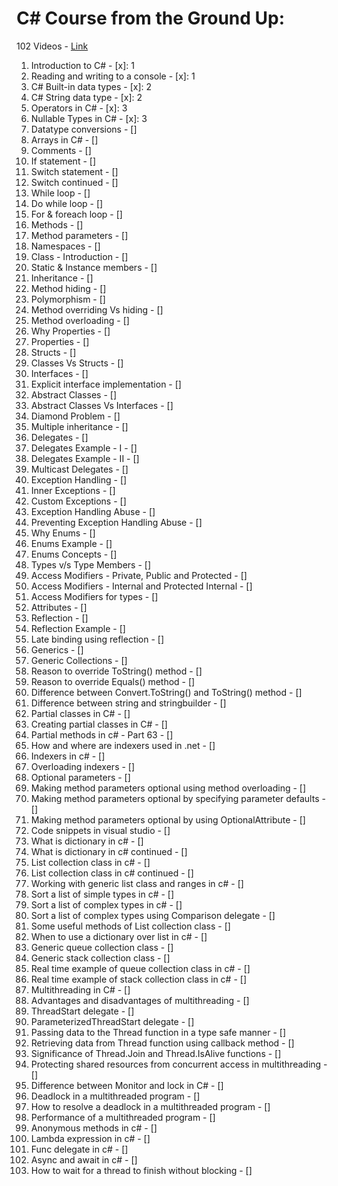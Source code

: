 # C# Course from the Ground Up:
102 Videos - [Link](https://www.youtube.com/playlist?list=PLAC325451207E3105)
1. Introduction to C# - [x]: 1
2. Reading and writing to a console - [x]: 1
3. C# Built-in data types - [x]: 2
4. C# String data type - [x]: 2
5. Operators in C# - [x]: 3
6. Nullable Types in C# - [x]: 3
7. Datatype conversions - []
8. Arrays in C# - []
9. Comments - []
10. If statement - []
11. Switch statement - []
12. Switch continued - []
13. While loop - []
14. Do while loop - []
15. For & foreach loop - []
16. Methods - []
17. Method parameters - []
18. Namespaces - []
19. Class - Introduction - []
20. Static & Instance members - []
21. Inheritance - []
22. Method hiding - []
23. Polymorphism - []
24. Method overriding Vs hiding - []
25. Method overloading - []
26. Why Properties - []
27. Properties - []
28. Structs - []
29. Classes Vs Structs - []
30. Interfaces - []
31. Explicit interface implementation - []
32. Abstract Classes - []
33. Abstract Classes Vs Interfaces - []
34. Diamond Problem - []
35. Multiple inheritance - []
36. Delegates - []
37. Delegates Example - I - []
38. Delegates Example - II - []
39. Multicast Delegates - []
40. Exception Handling - []
41. Inner Exceptions - []
42. Custom Exceptions - []
43. Exception Handling Abuse - []
44. Preventing Exception Handling Abuse - []
45. Why Enums - []
46. Enums Example - []
47. Enums Concepts - []
48. Types v/s Type Members - []
49. Access Modifiers - Private, Public and Protected - []
50. Access Modifiers - Internal and Protected Internal - []
51. Access Modifiers for types - []
52. Attributes - []
53. Reflection - []
54. Reflection Example - []
55. Late binding using reflection - []
56. Generics - []
57. Generic Collections - []
57. Reason to override ToString() method - []
58. Reason to override Equals() method - []
59. Difference between Convert.ToString() and ToString() method - []
60. Difference between string and stringbuilder - []
61. Partial classes in C# - []
62. Creating partial classes in C# - []
63. Partial methods in c# - Part 63 - []
64. How and where are indexers used in .net - []
65. Indexers in c# - []
66. Overloading indexers - []
67. Optional parameters - []
68. Making method parameters optional using method overloading - []
69. Making method parameters optional by specifying parameter defaults - []
70. Making method parameters optional by using OptionalAttribute - []
71. Code snippets in visual studio - []
72. What is dictionary in c# - []
73. What is dictionary in c# continued - []
74. List collection class in c# - []
75. List collection class in c# continued - []
76. Working with generic list class and ranges in c# - []
77. Sort a list of simple types in c# - []
78. Sort a list of complex types in c# - []
79. Sort a list of complex types using Comparison delegate - []
80. Some useful methods of List collection class - []
81. When to use a dictionary over list in c# - []
82. Generic queue collection class - []
83. Generic stack collection class - []
84. Real time example of queue collection class in c# - []
85. Real time example of stack collection class in c# - []
86. Multithreading in C# - []
87. Advantages and disadvantages of multithreading - []
88. ThreadStart delegate - []
89. ParameterizedThreadStart delegate - []
90. Passing data to the Thread function in a type safe manner - []
91. Retrieving data from Thread function using callback method - []
92. Significance of Thread.Join and Thread.IsAlive functions - []
93. Protecting shared resources from concurrent access in multithreading - []
94. Difference between Monitor and lock in C# - []
95. Deadlock in a multithreaded program - []
96. How to resolve a deadlock in a multithreaded program - []
97. Performance of a multithreaded program - []
98. Anonymous methods in c# - []
99. Lambda expression in c# - []
100. Func delegate in c# - []
101. Async and await in c# - []
102. How to wait for a thread to finish without blocking - []